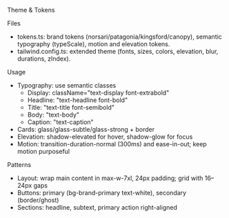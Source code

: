 Theme & Tokens

Files
- tokens.ts: brand tokens (norsari/patagonia/kingsford/canopy), semantic typography (typeScale), motion and elevation tokens.
- tailwind.config.ts: extended theme (fonts, sizes, colors, elevation, blur, durations, zIndex).

Usage
- Typography: use semantic classes
  - Display: className="text-display font-extrabold"
  - Headline: "text-headline font-bold"
  - Title: "text-title font-semibold"
  - Body: "text-body"
  - Caption: "text-caption"
- Cards: glass/glass-subtle/glass-strong + border
- Elevation: shadow-elevated for hover, shadow-glow for focus
- Motion: transition-duration-normal (300ms) and ease-in-out; keep motion purposeful

Patterns
- Layout: wrap main content in max-w-7xl, 24px padding; grid with 16–24px gaps
- Buttons: primary (bg-brand-primary text-white), secondary (border/ghost)
- Sections: headline, subtext, primary action right-aligned

